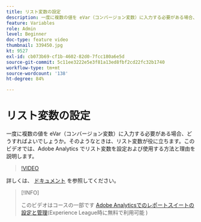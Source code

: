 ```yaml
---
title: リスト変数の設定
description: 一度に複数の値を eVar（コンバージョン変数）に入力する必要がある場合、どうすればよいでしょうか。そのようなときは、リスト変数が役に立ちます。このビデオでは、Adobe Analytics でリスト変数を設定および使用する方法と理由を説明します。
feature: Variables
role: Admin
level: Beginner
doc-type: feature video
thumbnail: 339450.jpg
kt: 9527
exl-id: cb073b69-cf1b-4602-82d0-7fcc180a6e5d
source-git-commit: 5c11ee3222e5e3f81a13ed8fbf2cd22fc32b1740
workflow-type: tm+mt
source-wordcount: '138'
ht-degree: 84%

---
```


# リスト変数の設定

一度に複数の値を eVar（コンバージョン変数）に入力する必要がある場合、どうすればよいでしょうか。そのようなときは、リスト変数が役に立ちます。このビデオでは、Adobe Analytics でリスト変数を設定および使用する方法と理由を説明します。

>[!VIDEO](https://video.tv.adobe.com/v/339450/?quality=12&learn=on)

詳しくは、 [ドキュメント](https://experienceleague.adobe.com/docs/analytics/admin/admin-tools/conversion-variables/list-var-admin.html?lang=ja) を参照してください。

>[!INFO]
>
> このビデオはコースの一部です [Adobe Analyticsでのレポートスイートの設定と管理](https://experienceleague.adobe.com/?recommended=Analytics-A-1-2021.1.administration&amp;lang=ja)(Experience League時に無料で利用可能 )